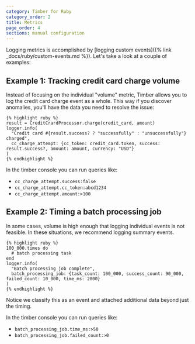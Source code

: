 ```yaml
---
category: Timber for Ruby
category_order: 2
title: Metrics
page_order: 4
sections: manual configuration
---
```


Logging metrics is accomplished by [logging custom events]({% link _docs/ruby/custom-events.md %}). Let's take a look at a couple of examples:


## Example 1: Tracking credit card charge volume

Instead of focusing on the individual "volume" metric, Timber allows you to log the credit card
charge event as a whole. This way if you discover anomalies, you'll have the data you need to
resolve the issue:

    {% highlight ruby %}
    result = CreditCrardProcessor.charge(credit_card, amount)
    logger.info(
      "Credit card #{result.success? ? "successfully" : "unsuccessfully"} charged",
      cc_charge_attempt: {cc_token: credit_card.token, success: result.success?, amount: amount, currency: "USD"}
    )
    {% endhighlight %}

In the timber console you can run queries like:

* `cc_charge_attempt.success:false`
* `cc_charge_attempt.cc_token:abcd1234`
* `cc_charge_attempt.amount:>100`


## Example 2: Timing a batch processing job

In some cases, volume is high enough that logging individual events is not feasible. In these
situations, we recommend logging summary events.

    {% highlight ruby %}
    100_000.times do
      # batch processing task
    end
    logger.info(
      "Batch processing job complete",
      batch_processing_job: {task_count: 100_000, success_count: 90_000, failed_count: 10_000, time_ms: 2000}
    )
    {% endhighlight %}

Notice we classify this as an event and attached additional data beyond just the timing.

In the timber console you can run queries like:

* `batch_processing_job.time_ms:>50`
* `batch_processing_job.failed_count:>0`
